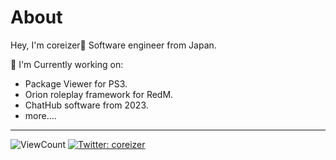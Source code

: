 # About

Hey, I'm coreizer👋 Software engineer from Japan.

📄 I'm Currently working on:

- Package Viewer for PS3.
- Orion roleplay framework for RedM.
- ChatHub software from 2023.
- more....

---

![ViewCount](https://views.whatilearened.today/views/github/coreizer/views.svg?cache=remove)
[![Twitter: coreizer](https://img.shields.io/twitter/follow/coreizer?style=social)](https://twitter.com/coreizer)
